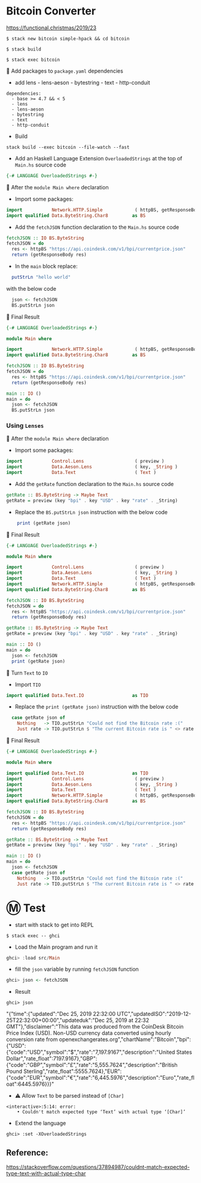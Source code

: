 # Bitcoin Converter

https://functional.christmas/2019/23


```
$ stack new bitcoin simple-hpack && cd bitcoin
```

```
$ stack build
```

```
$ stack exec bitcoin
``` 

:pushpin: Add packages to `package.yaml` dependencies

 * add lens - lens-aeson - bytestring - text - http-conduit

```
dependencies:
  - base >= 4.7 && < 5
  - lens
  - lens-aeson
  - bytestring
  - text
  - http-conduit
```

* Build 

```
stack build --exec bitcoin --file-watch --fast
```

* Add an Haskell Language Extension `OverloadedStrings` at the top of `Main.hs` source code 

```Haskell
{-# LANGUAGE OverloadedStrings #-}
```

:pushpin: After the `module Main where` declaration

* Import some packages:

```Haskell
import           Network.HTTP.Simple            ( httpBS, getResponseBody )               
import qualified Data.ByteString.Char8         as BS
```

* Add the `fetchJSON` function declaration to the `Main.hs` source code 

```Haskell
fetchJSON :: IO BS.ByteString
fetchJSON = do
  res <- httpBS "https://api.coindesk.com/v1/bpi/currentprice.json"
  return (getResponseBody res)
```

* In the `main` block replace:

```Haskell
  putStrLn "hello world"
```

  with the below code

```Haskell
  json <- fetchJSON
  BS.putStrLn json
```

:bookmark: Final Result

```Haskell
{-# LANGUAGE OverloadedStrings #-}

module Main where

import           Network.HTTP.Simple            ( httpBS, getResponseBody )
import qualified Data.ByteString.Char8         as BS

fetchJSON :: IO BS.ByteString
fetchJSON = do
  res <- httpBS "https://api.coindesk.com/v1/bpi/currentprice.json"
  return (getResponseBody res)

main :: IO ()
main = do
  json <- fetchJSON
  BS.putStrLn json
```

### Using `Lenses`

:pushpin: After the `module Main where` declaration

* Import some packages:

```Haskell
import           Control.Lens                   ( preview )
import           Data.Aeson.Lens                ( key, _String )
import           Data.Text                      ( Text )
```

* Add the `getRate` function declaration to the `Main.hs` source code 

```Haskell
getRate :: BS.ByteString -> Maybe Text
getRate = preview (key "bpi" . key "USD" . key "rate" . _String)
```

* Replace the `BS.putStrLn json` instruction with the below code

```Haskell
    print (getRate json)
```

:bookmark: Final Result

```Haskell
{-# LANGUAGE OverloadedStrings #-}

module Main where

import           Control.Lens                   ( preview )
import           Data.Aeson.Lens                ( key, _String )
import           Data.Text                      ( Text )
import           Network.HTTP.Simple            ( httpBS, getResponseBody )
import qualified Data.ByteString.Char8         as BS

fetchJSON :: IO BS.ByteString
fetchJSON = do
  res <- httpBS "https://api.coindesk.com/v1/bpi/currentprice.json"
  return (getResponseBody res)

getRate :: BS.ByteString -> Maybe Text
getRate = preview (key "bpi" . key "USD" . key "rate" . _String)

main :: IO ()
main = do
  json <- fetchJSON
  print (getRate json)
```

:pushpin: Turn `Text` to `IO`

* Import `TIO`

```Haskell
import qualified Data.Text.IO                  as TIO
```

* Replace the `print (getRate json)` instruction with the below code


```Haskell
  case getRate json of
    Nothing   -> TIO.putStrLn "Could not find the Bitcoin rate :("
    Just rate -> TIO.putStrLn $ "The current Bitcoin rate is " <> rate <> " $"
```

:bookmark: Final Result

```Haskell
{-# LANGUAGE OverloadedStrings #-}

module Main where

import qualified Data.Text.IO                  as TIO
import           Control.Lens                   ( preview )
import           Data.Aeson.Lens                ( key, _String )
import           Data.Text                      ( Text )
import           Network.HTTP.Simple            ( httpBS, getResponseBody )
import qualified Data.ByteString.Char8         as BS

fetchJSON :: IO BS.ByteString
fetchJSON = do
  res <- httpBS "https://api.coindesk.com/v1/bpi/currentprice.json"
  return (getResponseBody res)

getRate :: BS.ByteString -> Maybe Text
getRate = preview (key "bpi" . key "USD" . key "rate" . _String)

main :: IO ()
main = do
  json <- fetchJSON
  case getRate json of
    Nothing   -> TIO.putStrLn "Could not find the Bitcoin rate :("
    Just rate -> TIO.putStrLn $ "The current Bitcoin rate is " <> rate <> " $"
```

# :m: Test

* start with stack to get into REPL

```
$ stack exec -- ghci
```

* Load the Main program and run it

```Haskell
ghci> :load src/Main
```

* fill the `json` variable by running `fetchJSON` function 

```Haskell
ghci> json <- fetchJSON
```

* Result

```
ghci> json
```
   "{\"time\":{\"updated\":\"Dec 25, 2019 22:32:00 UTC\",\"updatedISO\":\"2019-12-25T22:32:00+00:00\",\"updateduk\":\"Dec 25,    2019 at 22:32 GMT\"},\"disclaimer\":\"This data was produced from the CoinDesk Bitcoin Price Index (USD). Non-USD currency    data converted using hourly conversion rate from openexchangerates.org\",\"chartName\":\"Bitcoin\",\"bpi\":{\"USD\":         {\"code\":\"USD\",\"symbol\":\"&#36;\",\"rate\":\"7,197.9167\",\"description\":\"United States    Dollar\",\"rate_float\":7197.9167},\"GBP\":   {\"code\":\"GBP\",\"symbol\":\"&pound;\",\"rate\":\"5,555.7624\",\"description\":\"British Pound    Sterling\",\"rate_float\":5555.7624},\"EUR\":   {\"code\":\"EUR\",\"symbol\":\"&euro;\",\"rate\":\"6,445.5976\",\"description\":\"Euro\",\"rate_float\":6445.5976}}}"

* :warning: Allow `Text` to be parsed instead of `[Char]`


```
<interactive>:5:14: error:
    • Couldn't match expected type ‘Text’ with actual type ‘[Char]’
```

* Extend the language

```
ghci> :set -XOverloadedStrings
```



## Reference:

https://stackoverflow.com/questions/37894987/couldnt-match-expected-type-text-with-actual-type-char
